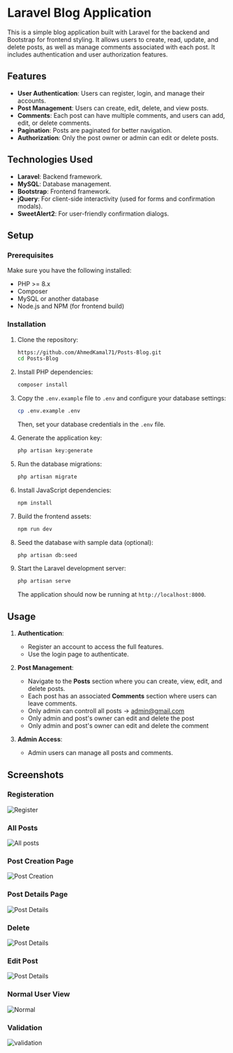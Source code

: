 # Laravel Blog Application

This is a simple blog application built with Laravel for the backend and Bootstrap for frontend styling. It allows users to create, read, update, and delete posts, as well as manage comments associated with each post. It includes authentication and user authorization features.

## Features

- **User Authentication**: Users can register, login, and manage their accounts.
- **Post Management**: Users can create, edit, delete, and view posts.
- **Comments**: Each post can have multiple comments, and users can add, edit, or delete comments.
- **Pagination**: Posts are paginated for better navigation.
- **Authorization**: Only the post owner or admin can edit or delete posts.

## Technologies Used

- **Laravel**: Backend framework.
- **MySQL**: Database management.
- **Bootstrap**: Frontend framework.
- **jQuery**: For client-side interactivity (used for forms and confirmation modals).
- **SweetAlert2**: For user-friendly confirmation dialogs.

## Setup

### Prerequisites

Make sure you have the following installed:

- PHP >= 8.x
- Composer
- MySQL or another database
- Node.js and NPM (for frontend build)

### Installation

1. Clone the repository:

    ```bash
    https://github.com/AhmedKamal71/Posts-Blog.git
    cd Posts-Blog
    ```

2. Install PHP dependencies:

    ```bash
    composer install
    ```

3. Copy the `.env.example` file to `.env` and configure your database settings:

    ```bash
    cp .env.example .env
    ```

    Then, set your database credentials in the `.env` file.

4. Generate the application key:

    ```bash
    php artisan key:generate
    ```

5. Run the database migrations:

    ```bash
    php artisan migrate
    ```

6. Install JavaScript dependencies:

    ```bash
    npm install
    ```

7. Build the frontend assets:

    ```bash
    npm run dev
    ```

8. Seed the database with sample data (optional):

    ```bash
    php artisan db:seed
    ```

9. Start the Laravel development server:

    ```bash
    php artisan serve
    ```

   The application should now be running at `http://localhost:8000`.

## Usage

1. **Authentication**: 
   - Register an account to access the full features.
   - Use the login page to authenticate.

2. **Post Management**:
   - Navigate to the **Posts** section where you can create, view, edit, and delete posts.
   - Each post has an associated **Comments** section where users can leave comments.
   - Only admin can controll all posts -> admin@gmail.com
   - Only admin and post's owner can edit and delete the post
   - Only admin and post's owner can edit and delete the comment

3. **Admin Access**:
   - Admin users can manage all posts and comments.

## Screenshots

### Registeration

![Register](https://github.com/AhmedKamal71/Posts-Blog/blob/main/public/assets/register.png)


### All Posts

![All posts](https://github.com/AhmedKamal71/Posts-Blog/blob/main/public/assets/allPosts.png)

### Post Creation Page

![Post Creation](https://github.com/AhmedKamal71/Posts-Blog/blob/main/public/assets/createPost.png)

### Post Details Page

![Post Details](https://github.com/AhmedKamal71/Posts-Blog/blob/main/public/assets/show.png)

### Delete

![Post Details](https://github.com/AhmedKamal71/Posts-Blog/blob/main/public/assets/delete.png)

### Edit Post

![Post Details](https://github.com/AhmedKamal71/Posts-Blog/blob/main/public/assets/editPost.png)


### Normal User View

![Normal](https://github.com/AhmedKamal71/Posts-Blog/blob/main/public/assets/normalView.png)


### Validation

![validation](https://github.com/AhmedKamal71/Posts-Blog/blob/main/public/assets/validation.png)

